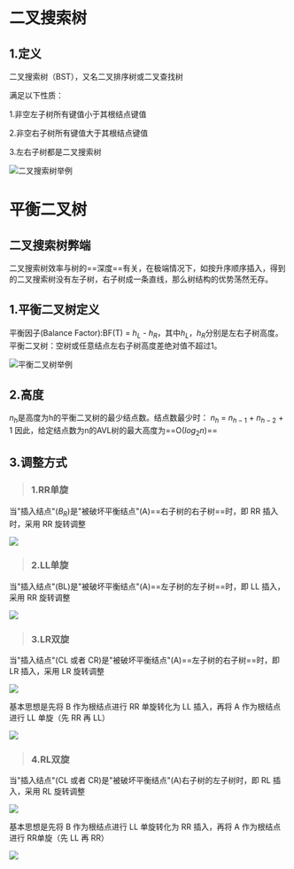 # 二叉搜索树
## 1.定义
二叉搜索树（BST），又名二叉排序树或二叉查找树

满足以下性质：

1.非空左子树所有键值小于其根结点键值

2.非空右子树所有键值大于其根结点键值

3.左右子树都是二叉搜索树

![二叉搜索树举例](https://img-blog.csdnimg.cn/20181101090543537.jpg)

# 平衡二叉树

## 二叉搜索树弊端
二叉搜索树效率与树的==深度==有关，在极端情况下，如按升序顺序插入，得到的二叉搜索树没有左子树，右子树成一条直线，那么树结构的优势荡然无存。

## 1.平衡二叉树定义
平衡因子(Balance Factor):BF(T) = $h_L$ - $h_R$，其中$h_L$，$h_R$分别是左右子树高度。
平衡二叉树：空树或任意结点左右子树高度差绝对值不超过1。

![平衡二叉树举例](https://img-blog.csdnimg.cn/20181102110417706.jpg)

## 2.高度
$n_h$是高度为h的平衡二叉树的最少结点数。结点数最少时：
$n_h$ = $n_{h-1}$ + $n_{h-2}$ + 1
因此，给定结点数为n的AVL树的最大高度为==O($log_2n$)==

## 3.调整方式

>### 1.RR单旋
当"插入结点"($B_R$)是"被破坏平衡结点"(A)==右子树的右子树==时，即 RR 插入时，采用 RR 旋转调整

![](https://img-blog.csdnimg.cn/20181102110800268.jpg)

>### 2.LL单旋
当"插入结点"(BL)是"被破坏平衡结点"(A)==左子树的左子树==时，即 LL 插入，采用 RR 旋转调整

![](https://img-blog.csdnimg.cn/20181102112405164.jpg)

>### 3.LR双旋
当"插入结点"(CL 或者 CR)是"被破坏平衡结点"(A)==左子树的右子树==时，即 LR 插入，采用 LR 旋转调整

![](https://img-blog.csdnimg.cn/20181102112415831.jpg)

基本思想是先将 B 作为根结点进行 RR 单旋转化为 LL 插入，再将 A 作为根结点进行 LL 单旋（先 RR 再 LL）

![](https://img-blog.csdnimg.cn/20181102115543530.jpg)

>### 4.RL双旋
当"插入结点"(CL 或者 CR)是"被破坏平衡结点"(A)右子树的左子树时，即 RL 插入，采用 RL 旋转调整

![](https://img-blog.csdnimg.cn/20181102112435166.jpg)

基本思想是先将 B 作为根结点进行 LL 单旋转化为 RR 插入，再将 A 作为根结点进行 RR单旋（先 LL 再 RR）

![](https://img-blog.csdnimg.cn/20181102115827971.jpg)